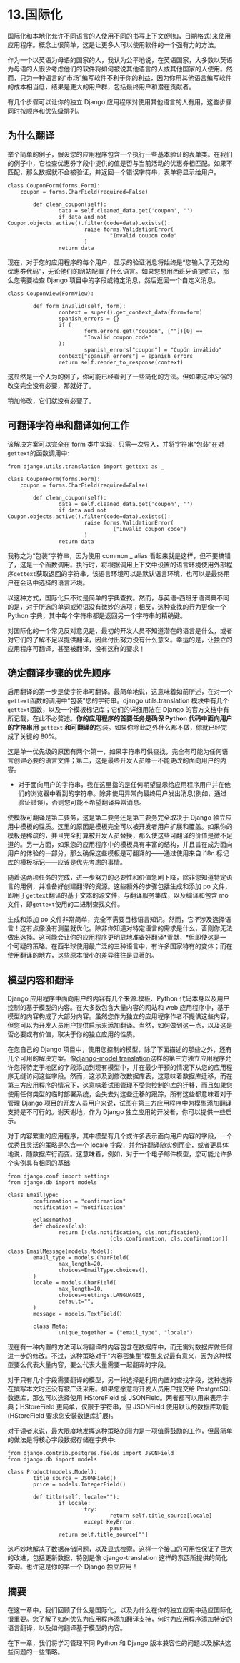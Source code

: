 # 13.国际化

国际化和本地化允许不同语言的人使用不同的书写上下文(例如，日期格式)来使用应用程序。概念上很简单，这是让更多人可以使用软件的一个强有力的方法。

作为一个以英语为母语的国家的人，我认为公平地说，在英语国家，大多数以英语为母语的人很少考虑他们的软件将如何被说其他语言的人或其他国家的人使用。然而，只为一种语言的“市场”编写软件不利于你的利益，因为你用其他语言编写软件的成本相当低，结果是更大的用户群，包括最终用户和潜在贡献者。

有几个步骤可以让你的独立 Django 应用程序对使用其他语言的人有用，这些步骤同时按顺序和优先级排列。

## 为什么翻译

举个简单的例子，假设您的应用程序包含一个执行一些基本验证的表单类。在我们的例子中，它检查优惠券字段中提供的值是否与当前活动的优惠券相匹配。如果不匹配，那么数据就不会被验证，并返回一个错误字符串，表单将显示给用户。

```
class CouponForm(forms.Form):
    coupon = forms.CharField(required=False)

        def clean_coupon(self):
                data = self.cleaned_data.get('coupon', '')
                if data and not Coupon.objects.active().filter(code=data).exists():
                        raise forms.ValidationError(
                                "Invalid coupon code"
                        )
                return data

```

现在，对于您的应用程序的每个用户，显示的验证消息将始终是“您输入了无效的优惠券代码”，无论他们的网站配置了什么语言。如果您想用西班牙语提供它，那么您需要检查 Django 项目中的字段或特定消息，然后返回一个自定义消息。

```
class CouponView(FormView):

        def form_invalid(self, form):
                context = super().get_context_data(form=form)
                spanish_errors = {}
                if (
                        form.errors.get("coupon", [""])[0] ==
                        "Invalid coupon code"
                ):
                        spanish_errors["coupon"] = "Cupón inválido"
                context["spanish_errors"] = spanish_errors
                return self.render_to_response(context)

```

这显然是一个人为的例子，你可能已经看到了一些简化的方法。但如果这种习俗的改变完全没有必要，那就好了。

稍加修改，它们就没有必要了。

## 可翻译字符串和翻译如何工作

该解决方案可以完全在 form 类中实现，只需一次导入，并将字符串“包装”在对`gettext`的函数调用中:

```
from django.utils.translation import gettext as _

class CouponForm(forms.Form):
    coupon = forms.CharField(required=False)

        def clean_coupon(self):
                data = self.cleaned_data.get('coupon', '')
                if data and not Coupon.objects.active().filter(code=data).exists():
                        raise forms.ValidationError(
                                _("Invalid coupon code")
                        )
                return data

```

我称之为“包装”字符串，因为使用 common _ alias 看起来就是这样，但不要搞错了，这是一个函数调用。执行时，将根据调用上下文中设置的语言环境使用外部程序`gettext`获取返回的字符串，该语言环境可以是默认语言环境，也可以是最终用户在会话中选择的语言环境。

以这种方式，国际化只不过是简单的字典查找。然而，与英语-西班牙语词典不同的是，对于所选的单词或短语没有微妙的选项；相反，这种查找的行为更像一个 Python 字典，其中每个字符串都是返回另一个字符串的精确键。

对国际化的一个常见反对意见是，最初的开发人员不知道潜在的语言是什么，或者对它们的了解不足以提供翻译，因此付出努力没有什么意义。幸运的是，让独立的应用程序可翻译，甚至被翻译，没有这样的要求！

## 确定翻译步骤的优先顺序

启用翻译的第一步是使字符串可翻译。最简单地说，这意味着如前所述，在对一个`gettext`函数的调用中“包装”您的字符串。django.utils.translation 模块中有几个`gettext`函数，以及一个模板标记库；它们的详细用法在 Django 的官方文档中有所记载，在此不必赘述。**你的应用程序的首要任务是确保 Python 代码中面向用户的字符串用** `gettext` **和可翻译的**包装。如果你除此之外什么都不做，你就已经完成了关键的 80%。

这是单一优先级的原因有两个:第一，如果字符串可供查找，完全有可能为任何语言创建必要的语言文件；第二，这是最终开发人员唯一不能更改的面向用户的内容。

*   对于面向用户的字符串，我在这里指的是任何期望显示给应用程序用户并在他们的浏览器中看到的字符串。除非使用异常向最终用户发出消息(例如，通过验证错误)，否则您可能不希望翻译异常消息。

使模板可翻译是第二要务，这是第二要务还是第三要务完全取决于 Django 独立应用中模板的性质。这里的原因是模板完全可以被开发者用户扩展和覆盖。如果你的模板是稀疏的，并且完全打算被开发人员替换，那么使这些可翻译的价值是微不足道的。另一方面，如果您的应用程序中的模板具有丰富的结构，并且旨在成为面向用户的体验的一部分，那么确保这些模板是可翻译的——通过使用来自 i18n 标记库的模板标记——应该是优先考虑的事情。

随着这两项任务的完成，进一步努力的必要性和价值急剧下降，除非您知道特定语言的用例，并准备好创建翻译的资源。这些额外的步骤包括生成和添加 po 文件，即用于`gettext`翻译的基于文本的源文件，与翻译服务集成，以及编译和包含 mo 文件，即`gettext`使用的二进制查找文件。

生成和添加 po 文件非常简单，完全不需要目标语言知识。然而，它*不*涉及选择语言！这有点像没有测量就优化。除非你知道对特定语言的需求是什么，否则你无法做出选择。这可能会让你的应用程序更明显地准备好翻译*贡献，*但即使这是一个可疑的策略。在西半球使用最广泛的三种语言中，有许多国家特有的变体；而在使用翻译的地方，这些原本很小的差异往往是显著的。

## 模型内容和翻译

Django 应用程序中面向用户的内容有几个来源:模板、Python 代码本身以及用户控制的基于模型的内容。在大多数包含大量内容的网站和 web 应用程序中，基于模型的内容构成了大部分内容。虽然您作为独立的应用程序作者不提供这些内容，但您可以为开发人员用户提供启示来添加翻译。当然，如何做到这一点，以及这是否必要或有价值，取决于你的独立应用的性质。

在您自己的 Django 项目中，使用您控制的模型，除了下面描述的那些之外，还有几个可用的解决方案。像[django-model translation]([`https://django-modeltranslation.readthedocs.io/en/latest/registration.html`](https://django-modeltranslation.readthedocs.io/en/latest/registration.html))这样的第三方独立应用程序允许您将特定于地区的字段添加到现有模型中，并在最少干预的情况下从您的应用程序无缝访问这些字段。然而，这涉及到修改数据库表，这意味着数据库迁移，而在第三方应用程序的情况下，这意味着试图管理不受您控制的库的迁移，而且如果您使用任何类型的临时部署系统，会失去对这些迁移的跟踪，所有这些都意味着对于管理 Django 项目的开发人员用户来说，试图在第三方应用程序中为模型添加翻译支持是不可行的。谢天谢地，作为 Django 独立应用的开发者，你可以提供一些启示。

对于内容繁重的应用程序，其中模型有几个或许多表示面向用户内容的字段，一个优秀且灵活的策略是包含一个 locale 字段，并允许翻译随实例而变，或者更具体地说，随数据库行而变。这意味着，例如，对于一个电子邮件模型，您可能允许多个实例具有相同的基础:

```
from django.conf import settings
from django.db import models

class EmailType:
        confirmation = "confirmation"
        notification = "notification"

        @classmethod
        def choices(cls):
                return [(cls.notification, cls.notification),
                                (cls.confirmation, cls.confirmation)]

class EmailMessage(models.Model):
        email_type = models.CharField(
                max_length=20,
                choices=EmailType.choices(),
        )
        locale = models.CharField(
                max_length=10,
                choices=settings.LANGUAGES,
                default="",
        )
        message = models.TextField()

        class Meta:
                unique_together = ("email_type", "locale")

```

现在有一种内置的方法可以将翻译的内容包含在数据库中，而无需对数据库做任何进一步的修改。不过，这种策略对于“内容密集型”模型来说最有意义，因为这种模型要么代表大量内容，要么代表大量需要一起翻译的字段。

对于只有几个字段需要翻译的模型，另一种选择是利用内置的查找字段，这种选择在撰写本文时还没有被广泛采用。如果您愿意将开发人员用户提交给 PostgreSQL 数据库，那么可以选择使用 HStoreField 或 JSONField。两者都可以用来表示字典；HStoreField 更简单，仅限于字符串，但 JSONField 使用默认的数据库功能(HStoreField 要求您安装数据库扩展)。

对于读者来说，最大限度地发挥这种策略的潜力是一项值得鼓励的工作，但最简单的做法是将核心字段数据存储在字典中:

```
from django.contrib.postgres.fields import JSONField
from django.db import models

class Product(models.Model):
        title_source = JSONField()
        price = models.IntegerField()

        def title(self, locale=""):
                if locale:
                        try:
                                return self.title_source[locale]
                        except KeyError:
                                pass
                return self.title_source[""]

```

这巧妙地解决了数据存储问题，以及显式检索。这样一个接口的可用性保证了巨大的改进，包括更新数据，特别是像 django-translation 这样的东西所提供的简化查询。也许这是你的第一个 Django 独立应用！

## 摘要

在这一章中，我们回顾了什么是国际化，以及为什么在你的独立应用中适应国际化很重要。您了解了如何优先为应用程序添加翻译支持，何时为应用程序添加特定的语言翻译，以及如何翻译基于模型的内容。

在下一章，我们将学习管理不同 Python 和 Django 版本兼容性的问题以及解决这些问题的一些策略。